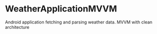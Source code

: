 # WeatherApplicationMVVM
Android application fetching and parsing weather data. MVVM with clean architecture
